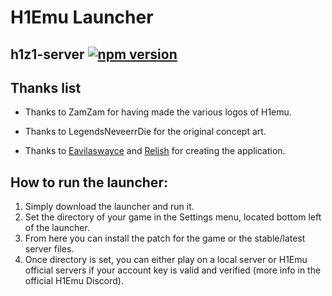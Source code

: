 # H1Emu Launcher

## h1z1-server [![npm version](http://img.shields.io/npm/v/h1z1-server.svg?style=flat)](https://npmjs.org/package/h1z1-server "View this project on npm")

## Thanks list

- Thanks to ZamZam for having made the various logos of H1emu.

- Thanks to LegendsNeveerrDie for the original concept art.

- Thanks to [Eavilaswayce](https://github.com/Eavilaswayce) and [Relish](https://github.com/aarongarnerm) for creating the application.

## How to run the launcher:

1. Simply download the launcher and run it.
1. Set the directory of your game in the Settings menu, located bottom left of the launcher.
1. From here you can install the patch for the game or the stable/latest server files.
1. Once directory is set, you can either play on a local server or H1Emu official servers if your account key is valid and verified (more info in the official H1Emu Discord).
